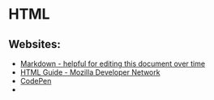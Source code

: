 # HTML

**Websites:**
<br>
---

+ [Markdown - helpful for editing this document over time](https://markdown-it.github.io/)
+ [HTML Guide - Mozilla Developer Network](https://developer.mozilla.org/en-US/docs/Web/HTML)
+ [CodePen](https://codepen.io/)
+ 